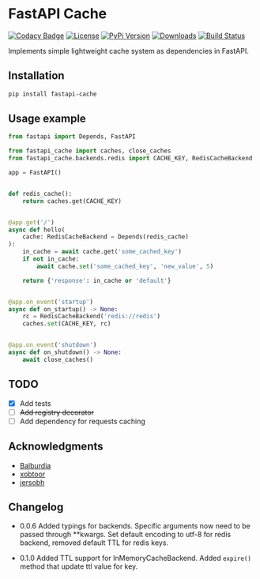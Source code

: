 # FastAPI Cache

[![Codacy Badge](https://api.codacy.com/project/badge/Grade/2ec5c44e899943c8920d3c3e31616784)](https://app.codacy.com/manual/ivan.sushkov/fastapi_cache?utm_source=github.com&utm_medium=referral&utm_content=comeuplater/fastapi_cache&utm_campaign=Badge_Grade_Dashboard)
[![License](https://img.shields.io/badge/License-MIT-green.svg)](https://opensource.org/licenses/MIT)
[![PyPi Version](https://img.shields.io/pypi/v/fastapi-cache.svg)](https://pypi.python.org/pypi/fastapi-cache/)
[![Downloads](https://pepy.tech/badge/fastapi-cache)](https://pepy.tech/project/fastapi-cache)
[![Build Status](https://travis-ci.com/comeuplater/fastapi_cache.svg?branch=master)](https://travis-ci.com/comeuplater/fastapi_cache)

Implements simple lightweight cache system as dependencies in FastAPI.

## Installation

```sh
pip install fastapi-cache
```

## Usage example
```python
from fastapi import Depends, FastAPI

from fastapi_cache import caches, close_caches
from fastapi_cache.backends.redis import CACHE_KEY, RedisCacheBackend

app = FastAPI()


def redis_cache():
    return caches.get(CACHE_KEY)


@app.get('/')
async def hello(
    cache: RedisCacheBackend = Depends(redis_cache)
):
    in_cache = await cache.get('some_cached_key')
    if not in_cache:
        await cache.set('some_cached_key', 'new_value', 5)

    return {'response': in_cache or 'default'}


@app.on_event('startup')
async def on_startup() -> None:
    rc = RedisCacheBackend('redis://redis')
    caches.set(CACHE_KEY, rc)


@app.on_event('shutdown')
async def on_shutdown() -> None:
    await close_caches()
```

## TODO

*  [X] Add tests
*  [ ] ~~Add registry decorator~~
*  [ ] Add dependency for requests caching

## Acknowledgments

* [Balburdia](https://github.com/Balburdia)
* [xobtoor](https://github.com/xobtoor)
* [jersobh](https://github.com/jersobh)


## Changelog

* 0.0.6 Added typings for backends. Specific arguments now need to be passed through **kwargs.
Set default encoding to utf-8 for redis backend, removed default TTL for redis keys.
  
* 0.1.0 Added TTL support for InMemoryCacheBackend. Added `expire()` method that update ttl value for key.